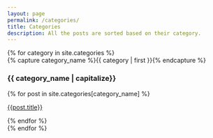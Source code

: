 ```yaml
---
layout: page
permalink: /categories/
title: Categories
description: All the posts are sorted based on their category.
---
```



<div class="categories-page">
{% for category in site.categories %}
  <div class="archive-group">
    {% capture category_name %}{{ category | first }}{% endcapture %}
   <a name="{{ category_name | slugify }}"></a>    
    <h3 class="category-head">{{ category_name | capitalize}}</h3>
        <div class="cat-row">
    {% for post in site.categories[category_name] %}
    <div class="col-md-4">
     <a class="nostyle" href="{{ site.baseurl }}{{ post.url }}">
       <div class="cards">
           <div class="image" style="background-image: url({{site.baseurl}}{{post.image}})"></div>
            <p class="text-center">{{post.title}}</p>
        </div>
     </a>
     </div>
    {% endfor %}
     </div>
  </div>
{% endfor %}
</div>